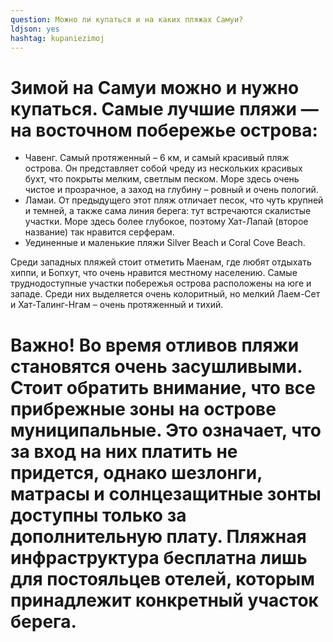 ```yaml
---
question: Можно ли купаться и на каких пляжах Самуи?
ldjson: yes
hashtag: kupaniezimoj
---
```


# Зимой на Самуи можно и нужно купаться. Самые лучшие пляжи — на восточном побережье острова:


* Чавенг. Самый протяженный – 6 км, и самый красивый пляж острова. Он представляет собой чреду из нескольких красивых бухт, что покрыты мелким, светлым песком. Море здесь очень чистое и прозрачное, а заход на глубину – ровный и очень пологий.
* Ламаи. От предыдущего этот пляж отличает песок, что чуть крупней и темней, а также сама линия берега: тут встречаются скалистые участки. Море здесь более глубокое, поэтому Хат-Лапай (второе название) так нравится серферам.
* Уединенные и маленькие пляжи Silver Beach и Coral Cove Beach.

Среди западных пляжей стоит отметить Маенам, где любят отдыхать хиппи, и Бопхут, что очень нравится местному населению. Самые труднодоступные участки побережья острова расположены на юге и западе. Среди них выделяется очень колоритный, но мелкий Лаем-Сет и Хат-Талинг-Нгам – очень протяженный и тихий.

# Важно! Во время отливов пляжи становятся очень засушливыми. Стоит обратить внимание, что все прибрежные зоны на острове муниципальные. Это означает, что за вход на них платить не придется, однако шезлонги, матрасы и солнцезащитные зонты доступны только за дополнительную плату. Пляжная инфраструктура бесплатна лишь для постояльцев отелей, которым принадлежит конкретный участок берега.
